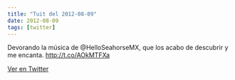 ```yaml
---
title: "Tuit del 2012-08-09"
date: 2012-08-09
tags: [twitter]
---
```


Devorando la música de @HelloSeahorseMX, que los acabo de descubrir y me encanta. http://t.co/AOkMTFXa



[Ver en Twitter](https://twitter.com/i/web/status/233518557433065472)
